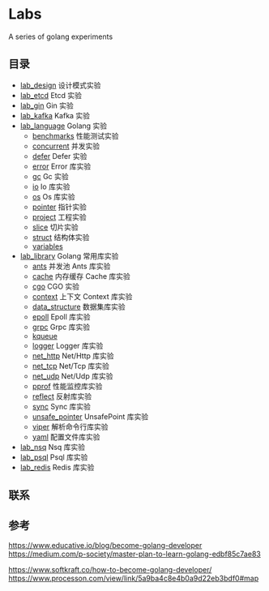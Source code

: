 # Labs
A series of golang experiments


## 目录

- [lab_design](https://github.com/Zhouchaowen/Labs/tree/master/lab_design) 设计模式实验
- [lab_etcd](https://github.com/Zhouchaowen/Labs/tree/master/lab_etcd) Etcd 实验
- [lab_gin](https://github.com/Zhouchaowen/Labs/tree/master/lab_gin) Gin 实验
- [lab_kafka](https://github.com/Zhouchaowen/Labs/tree/master/lab_kafka) Kafka 实验
- [lab_language](https://github.com/Zhouchaowen/Labs/tree/master/lab_language) Golang 实验
  - [benchmarks](https://github.com/Zhouchaowen/Labs/tree/master/lab_language/benchmarks) 性能测试实验
  - [concurrent](https://github.com/Zhouchaowen/Labs/tree/master/lab_language/concurrent) 并发实验
  - [defer](https://github.com/Zhouchaowen/Labs/tree/master/lab_language/defer) Defer 实验
  - [error](https://github.com/Zhouchaowen/Labs/tree/master/lab_language/error) Error 库实验
  - [gc](https://github.com/Zhouchaowen/Labs/tree/master/lab_language/gc) Gc 实验
  - [io](https://github.com/Zhouchaowen/Labs/tree/master/lab_language/io) Io 库实验
  - [os](https://github.com/Zhouchaowen/Labs/tree/master/lab_language/os) Os 库实验
  - [pointer](https://github.com/Zhouchaowen/Labs/tree/master/lab_language/pointer) 指针实验
  - [project](https://github.com/Zhouchaowen/Labs/tree/master/lab_language/project) 工程实验
  - [slice](https://github.com/Zhouchaowen/Labs/tree/master/lab_language/slice) 切片实验
  - [struct](https://github.com/Zhouchaowen/Labs/tree/master/lab_language/struct) 结构体实验
  - [variables](https://github.com/Zhouchaowen/Labs/tree/master/lab_language/variables) 
- [lab_library](https://github.com/Zhouchaowen/Labs/tree/master/lab_library) Golang 常用库实验
  - [ants](https://github.com/Zhouchaowen/Labs/tree/master/lab_library/ants) 并发池 Ants 库实验
  - [cache](https://github.com/Zhouchaowen/Labs/tree/master/lab_library/cache) 内存缓存 Cache 库实验
  - [cgo](https://github.com/Zhouchaowen/Labs/tree/master/lab_library/cgo) CGO 实验
  - [context](https://github.com/Zhouchaowen/Labs/tree/master/lab_library/context) 上下文 Context 库实验
  - [data_structure](https://github.com/Zhouchaowen/Labs/tree/master/lab_library/data_structure) 数据集库实验
  - [epoll](https://github.com/Zhouchaowen/Labs/tree/master/lab_library/epoll) Epoll 库实验
  - [grpc](https://github.com/Zhouchaowen/Labs/tree/master/lab_library/grpc) Grpc 库实验
  - [kqueue](https://github.com/Zhouchaowen/Labs/tree/master/lab_library/kqueue) 
  - [logger](https://github.com/Zhouchaowen/Labs/tree/master/lab_library/logger) Logger 库实验
  - [net_http](https://github.com/Zhouchaowen/Labs/tree/master/lab_library/net_http) Net/Http 库实验
  - [net_tcp](https://github.com/Zhouchaowen/Labs/tree/master/lab_library/net_tcp) Net/Tcp 库实验
  - [net_udp](https://github.com/Zhouchaowen/Labs/tree/master/lab_library/net_udp) Net/Udp 库实验
  - [pprof](https://github.com/Zhouchaowen/Labs/tree/master/lab_library/pprof) 性能监控库实验
  - [reflect](https://github.com/Zhouchaowen/Labs/tree/master/lab_library/reflect) 反射库实验
  - [sync](https://github.com/Zhouchaowen/Labs/tree/master/lab_library/sync) Sync 库实验
  - [unsafe_pointer](https://github.com/Zhouchaowen/Labs/tree/master/lab_library/unsafe_pointer) UnsafePoint 库实验
  - [viper](https://github.com/Zhouchaowen/Labs/tree/master/lab_library/viper) 解析命令行库实验
  - [yaml](https://github.com/Zhouchaowen/Labs/tree/master/lab_library/yaml) 配置文件库实验
- [lab_nsq](https://github.com/Zhouchaowen/Labs/tree/master/lab_nsq) Nsq 库实验
- [lab_psql](https://github.com/Zhouchaowen/Labs/tree/master/lab_psql) Psql 库实验
- [lab_redis](https://github.com/Zhouchaowen/Labs/tree/master/lab_redis) Redis 库实验


## 联系

## 参考
https://www.educative.io/blog/become-golang-developer
https://medium.com/p-society/master-plan-to-learn-golang-edbf85c7ae83

https://www.softkraft.co/how-to-become-golang-developer/
https://www.processon.com/view/link/5a9ba4c8e4b0a9d22eb3bdf0#map
